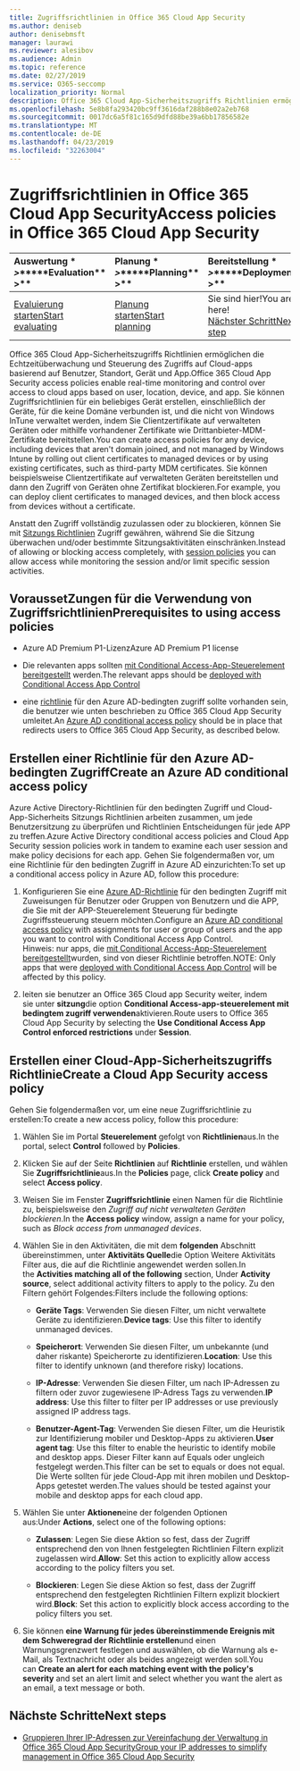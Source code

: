```yaml
---
title: Zugriffsrichtlinien in Office 365 Cloud App Security
ms.author: deniseb
author: denisebmsft
manager: laurawi
ms.reviewer: alesibov
ms.audience: Admin
ms.topic: reference
ms.date: 02/27/2019
ms.service: O365-seccomp
localization_priority: Normal
description: Office 365 Cloud App-Sicherheitszugriffs Richtlinien ermöglichen die Echtzeitüberwachung und Steuerung des Zugriffs auf Cloud-apps basierend auf Benutzer, Standort, Gerät und App. Sie können Zugriffsrichtlinien für ein beliebiges Gerät erstellen, einschließlich der Geräte, für die keine Domäne verbunden ist, und die nicht von Windows InTune verwaltet werden, indem Sie Clientzertifikate auf verwalteten Geräten oder mithilfe vorhandener Zertifikate wie Drittanbieter-MDM-Zertifikate bereitstellen. Sie können beispielsweise Clientzertifikate auf verwalteten Geräten bereitstellen und dann den Zugriff von Geräten ohne Zertifikat blockieren.
ms.openlocfilehash: 5e8b8fa293420bc9ff3616daf288b8e02a2eb768
ms.sourcegitcommit: 0017dc6a5f81c165d9dfd88be39a6bb17856582e
ms.translationtype: MT
ms.contentlocale: de-DE
ms.lasthandoff: 04/23/2019
ms.locfileid: "32263004"
---
```

# <a name="access-policies-in-office-365-cloud-app-security"></a><span data-ttu-id="0e6fe-105">Zugriffsrichtlinien in Office 365 Cloud App Security</span><span class="sxs-lookup"><span data-stu-id="0e6fe-105">Access policies in Office 365 Cloud App Security</span></span>

|<span data-ttu-id="0e6fe-106">Auswertung \* *\>*\*</span><span class="sxs-lookup"><span data-stu-id="0e6fe-106">\*\*\*\*Evaluation\*\* \>\*\*</span></span>|<span data-ttu-id="0e6fe-107">Planung \* *\>*\*</span><span class="sxs-lookup"><span data-stu-id="0e6fe-107">\*\*\*\*Planning\*\* \>\*\*</span></span>|<span data-ttu-id="0e6fe-108">Bereitstellung \* *\>*\*</span><span class="sxs-lookup"><span data-stu-id="0e6fe-108">\*\*\*\*Deployment\*\* \>\*\*</span></span>|<span data-ttu-id="0e6fe-109">Auslastung \* \* \* \*</span><span class="sxs-lookup"><span data-stu-id="0e6fe-109">\*\*\*\*Utilization\*\*\*\*</span></span>|
|:-----|:-----|:-----|:-----|
|[<span data-ttu-id="0e6fe-110">Evaluierung starten</span><span class="sxs-lookup"><span data-stu-id="0e6fe-110">Start evaluating</span></span>](office-365-cas-overview.md) <br/> |[<span data-ttu-id="0e6fe-111">Planung starten</span><span class="sxs-lookup"><span data-stu-id="0e6fe-111">Start planning</span></span>](get-ready-for-office-365-cas.md) <br/> |<span data-ttu-id="0e6fe-112">Sie sind hier!</span><span class="sxs-lookup"><span data-stu-id="0e6fe-112">You are here!</span></span>  <br/> [<span data-ttu-id="0e6fe-113">Nächster Schritt</span><span class="sxs-lookup"><span data-stu-id="0e6fe-113">Next step</span></span>](group-your-ip-addresses-in-ocas.md) <br/> |[<span data-ttu-id="0e6fe-114">Verwendung beginnen</span><span class="sxs-lookup"><span data-stu-id="0e6fe-114">Start utilizing</span></span>](utilization-activities-for-ocas.md) <br/> |

<span data-ttu-id="0e6fe-115">Office 365 Cloud App-Sicherheitszugriffs Richtlinien ermöglichen die Echtzeitüberwachung und Steuerung des Zugriffs auf Cloud-apps basierend auf Benutzer, Standort, Gerät und App.</span><span class="sxs-lookup"><span data-stu-id="0e6fe-115">Office 365 Cloud App Security access policies enable real-time monitoring and control over access to cloud apps based on user, location, device, and app.</span></span> <span data-ttu-id="0e6fe-116">Sie können Zugriffsrichtlinien für ein beliebiges Gerät erstellen, einschließlich der Geräte, für die keine Domäne verbunden ist, und die nicht von Windows InTune verwaltet werden, indem Sie Clientzertifikate auf verwalteten Geräten oder mithilfe vorhandener Zertifikate wie Drittanbieter-MDM-Zertifikate bereitstellen.</span><span class="sxs-lookup"><span data-stu-id="0e6fe-116">You can create access policies for any device, including devices that aren't domain joined, and not managed by Windows Intune by rolling out client certificates to managed devices or by using existing certificates, such as third-party MDM certificates.</span></span> <span data-ttu-id="0e6fe-117">Sie können beispielsweise Clientzertifikate auf verwalteten Geräten bereitstellen und dann den Zugriff von Geräten ohne Zertifikat blockieren.</span><span class="sxs-lookup"><span data-stu-id="0e6fe-117">For example, you can deploy client certificates to managed devices, and then block access from devices without a certificate.</span></span>

<span data-ttu-id="0e6fe-118">Anstatt den Zugriff vollständig zuzulassen oder zu blockieren, können Sie mit [Sitzungs Richtlinien](ocas-session-policies.md) Zugriff gewähren, während Sie die Sitzung überwachen und/oder bestimmte Sitzungsaktivitäten einschränken.</span><span class="sxs-lookup"><span data-stu-id="0e6fe-118">Instead of allowing or blocking access completely, with [session policies](ocas-session-policies.md) you can allow access while monitoring the session and/or limit specific session activities.</span></span>

## <a name="prerequisites-to-using-access-policies"></a><span data-ttu-id="0e6fe-119">VoraussetZungen für die Verwendung von Zugriffsrichtlinien</span><span class="sxs-lookup"><span data-stu-id="0e6fe-119">Prerequisites to using access policies</span></span>

- <span data-ttu-id="0e6fe-120">Azure AD Premium P1-Lizenz</span><span class="sxs-lookup"><span data-stu-id="0e6fe-120">Azure AD Premium P1 license</span></span>

- <span data-ttu-id="0e6fe-121">Die relevanten apps sollten [mit Conditional Access-App-Steuerelement bereitgestellt](https://docs.microsoft.com/en-us/cloud-app-security/proxy-deployment-aad) werden.</span><span class="sxs-lookup"><span data-stu-id="0e6fe-121">The relevant apps should be [deployed with Conditional Access App Control](https://docs.microsoft.com/en-us/cloud-app-security/proxy-deployment-aad)</span></span>

- <span data-ttu-id="0e6fe-122">eine [richtlinie](https://docs.microsoft.com/azure/active-directory/active-directory-conditional-access-azure-portal) für den Azure AD-bedingten zugriff sollte vorhanden sein, die benutzer wie unten beschrieben zu Office 365 Cloud App Security umleitet.</span><span class="sxs-lookup"><span data-stu-id="0e6fe-122">An [Azure AD conditional access policy](https://docs.microsoft.com/azure/active-directory/active-directory-conditional-access-azure-portal) should be in place that redirects users to Office 365 Cloud App Security, as described below.</span></span>

## <a name="create-an-azure-ad-conditional-access-policy"></a><span data-ttu-id="0e6fe-123">Erstellen einer Richtlinie für den Azure AD-bedingten Zugriff</span><span class="sxs-lookup"><span data-stu-id="0e6fe-123">Create an Azure AD conditional access policy</span></span>

<span data-ttu-id="0e6fe-124">Azure Active Directory-Richtlinien für den bedingten Zugriff und Cloud-App-Sicherheits Sitzungs Richtlinien arbeiten zusammen, um jede Benutzersitzung zu überprüfen und Richtlinien Entscheidungen für jede APP zu treffen.</span><span class="sxs-lookup"><span data-stu-id="0e6fe-124">Azure Active Directory conditional access policies and Cloud App Security session policies work in tandem to examine each user session and make policy decisions for each app.</span></span> <span data-ttu-id="0e6fe-125">Gehen Sie folgendermaßen vor, um eine Richtlinie für den bedingten Zugriff in Azure AD einzurichten:</span><span class="sxs-lookup"><span data-stu-id="0e6fe-125">To set up a conditional access policy in Azure AD, follow this procedure:</span></span>

1. <span data-ttu-id="0e6fe-126">Konfigurieren Sie eine [Azure AD-Richtlinie](https://docs.microsoft.com/azure/active-directory/active-directory-conditional-access-azure-portal) für den bedingten Zugriff mit Zuweisungen für Benutzer oder Gruppen von Benutzern und die APP, die Sie mit der APP-Steuerelement Steuerung für bedingte Zugriffssteuerung steuern möchten.</span><span class="sxs-lookup"><span data-stu-id="0e6fe-126">Configure an [Azure AD conditional access policy](https://docs.microsoft.com/azure/active-directory/active-directory-conditional-access-azure-portal) with assignments for user or group of users and the app you want to control with Conditional Access App Control.</span></span><br><span data-ttu-id="0e6fe-127">Hinweis: nur apps, die [mit Conditional Access-App-Steuerelement bereitgestellt](https://docs.microsoft.com/cloud-app-security/proxy-deployment-aad)wurden, sind von dieser Richtlinie betroffen.</span><span class="sxs-lookup"><span data-stu-id="0e6fe-127">NOTE: Only apps that were [deployed with Conditional Access App Control](https://docs.microsoft.com/cloud-app-security/proxy-deployment-aad) will be affected by this policy.</span></span>

2. <span data-ttu-id="0e6fe-128">leiten sie benutzer an Office 365 Cloud app Security weiter, indem sie unter **sitzung**die option **Conditional Access-app-steuerelement mit bedingtem zugriff verwenden**aktivieren.</span><span class="sxs-lookup"><span data-stu-id="0e6fe-128">Route users to Office 365 Cloud App Security by selecting the **Use Conditional Access App Control enforced restrictions** under **Session**.</span></span>

## <a name="create-a-cloud-app-security-access-policy"></a><span data-ttu-id="0e6fe-129">Erstellen einer Cloud-App-Sicherheitszugriffs Richtlinie</span><span class="sxs-lookup"><span data-stu-id="0e6fe-129">Create a Cloud App Security access policy</span></span>

<span data-ttu-id="0e6fe-130">Gehen Sie folgendermaßen vor, um eine neue Zugriffsrichtlinie zu erstellen:</span><span class="sxs-lookup"><span data-stu-id="0e6fe-130">To create a new access policy, follow this procedure:</span></span>

1. <span data-ttu-id="0e6fe-131">Wählen Sie im Portal **Steuerelement** gefolgt von **Richtlinien**aus.</span><span class="sxs-lookup"><span data-stu-id="0e6fe-131">In the portal, select **Control** followed by **Policies**.</span></span>

2. <span data-ttu-id="0e6fe-132">Klicken Sie auf der Seite **Richtlinien** auf **Richtlinie** erstellen, und wählen Sie **Zugriffsrichtlinie**aus.</span><span class="sxs-lookup"><span data-stu-id="0e6fe-132">In the **Policies** page, click **Create policy** and select **Access policy**.</span></span>

3. <span data-ttu-id="0e6fe-133">Weisen Sie im Fenster **Zugriffsrichtlinie** einen Namen für die Richtlinie zu, beispielsweise den *Zugriff auf nicht verwalteten Geräten blockieren*.</span><span class="sxs-lookup"><span data-stu-id="0e6fe-133">In the **Access policy** window, assign a name for your policy, such as *Block access from unmanaged devices*.</span></span>

4. <span data-ttu-id="0e6fe-134">Wählen Sie in den Aktivitäten, die mit dem **folgenden** Abschnitt übereinstimmen, unter **Aktivitäts Quelle**die Option Weitere Aktivitäts Filter aus, die auf die Richtlinie angewendet werden sollen.</span><span class="sxs-lookup"><span data-stu-id="0e6fe-134">In the **Activities matching all of the following** section, Under **Activity source**, select additional activity filters to apply to the policy.</span></span> <span data-ttu-id="0e6fe-135">Zu den Filtern gehört Folgendes:</span><span class="sxs-lookup"><span data-stu-id="0e6fe-135">Filters include the following options:</span></span>
    
    - <span data-ttu-id="0e6fe-136">**Geräte Tags**: Verwenden Sie diesen Filter, um nicht verwaltete Geräte zu identifizieren.</span><span class="sxs-lookup"><span data-stu-id="0e6fe-136">**Device tags**: Use this filter to identify unmanaged devices.</span></span>
    
    - <span data-ttu-id="0e6fe-137">**Speicherort**: Verwenden Sie diesen Filter, um unbekannte (und daher riskante) Speicherorte zu identifizieren.</span><span class="sxs-lookup"><span data-stu-id="0e6fe-137">**Location**: Use this filter to identify unknown (and therefore risky) locations.</span></span>
    
    - <span data-ttu-id="0e6fe-138">**IP-Adresse**: Verwenden Sie diesen Filter, um nach IP-Adressen zu filtern oder zuvor zugewiesene IP-Adress Tags zu verwenden.</span><span class="sxs-lookup"><span data-stu-id="0e6fe-138">**IP address**: Use this filter to filter per IP addresses or use previously assigned IP address tags.</span></span>
    
    - <span data-ttu-id="0e6fe-139">**Benutzer-Agent-Tag**: Verwenden Sie diesen Filter, um die Heuristik zur Identifizierung mobiler und Desktop-Apps zu aktivieren.</span><span class="sxs-lookup"><span data-stu-id="0e6fe-139">**User agent tag**: Use this filter to enable the heuristic to identify mobile and desktop apps.</span></span> <span data-ttu-id="0e6fe-140">Dieser Filter kann auf Equals oder ungleich festgelegt werden.</span><span class="sxs-lookup"><span data-stu-id="0e6fe-140">This filter can be set to equals or does not equal.</span></span> <span data-ttu-id="0e6fe-141">Die Werte sollten für jede Cloud-App mit ihren mobilen und Desktop-Apps getestet werden.</span><span class="sxs-lookup"><span data-stu-id="0e6fe-141">The values should be tested against your mobile and desktop apps for each cloud app.</span></span>

5. <span data-ttu-id="0e6fe-142">Wählen Sie unter **Aktionen**eine der folgenden Optionen aus:</span><span class="sxs-lookup"><span data-stu-id="0e6fe-142">Under **Actions**, select one of the following options:</span></span>
    
    - <span data-ttu-id="0e6fe-143">**Zulassen**: Legen Sie diese Aktion so fest, dass der Zugriff entsprechend den von Ihnen festgelegten Richtlinien Filtern explizit zugelassen wird.</span><span class="sxs-lookup"><span data-stu-id="0e6fe-143">**Allow**: Set this action to explicitly allow access according to the policy filters you set.</span></span>
    
    - <span data-ttu-id="0e6fe-144">**Blockieren**: Legen Sie diese Aktion so fest, dass der Zugriff entsprechend den festgelegten Richtlinien Filtern explizit blockiert wird.</span><span class="sxs-lookup"><span data-stu-id="0e6fe-144">**Block**: Set this action to explicitly block access according to the policy filters you set.</span></span>

6. <span data-ttu-id="0e6fe-145">Sie können **eine Warnung für jedes übereinstimmende Ereignis mit dem Schweregrad der Richtlinie erstellen**und einen Warnungsgrenzwert festlegen und auswählen, ob die Warnung als e-Mail, als Textnachricht oder als beides angezeigt werden soll.</span><span class="sxs-lookup"><span data-stu-id="0e6fe-145">You can **Create an alert for each matching event with the policy's severity** and set an alert limit and select whether you want the alert as an email, a text message or both.</span></span>

## <a name="next-steps"></a><span data-ttu-id="0e6fe-146">Nächste Schritte</span><span class="sxs-lookup"><span data-stu-id="0e6fe-146">Next steps</span></span>

- [<span data-ttu-id="0e6fe-147">Gruppieren Ihrer IP-Adressen zur Vereinfachung der Verwaltung in Office 365 Cloud App Security</span><span class="sxs-lookup"><span data-stu-id="0e6fe-147">Group your IP addresses to simplify management in Office 365 Cloud App Security</span></span>](group-your-ip-addresses-in-ocas.md)